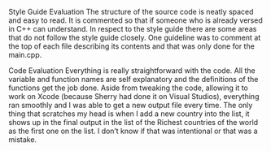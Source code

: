 Style Guide Evaluation
The structure of the source code is neatly spaced and easy to read.  It is commented so that if someone who is already versed in C++ can understand.  In respect to the style guide there are some areas that do not follow the style guide closely.  One guideline was to comment at the top of each file describing its contents and that was only done for the main.cpp.

Code Evaluation
Everything is really straightforward with the code.  All the variable and function names are self explanatory and the definitions of the functions get the job done.  Aside from tweaking the code, allowing it to work on Xcode (because Sherry had done it on Visual Studios), everything ran smoothly and I was able to get a new output file every time.  The only thing that scratches my head is when I add a new country into the list, it shows up in the final output in the list of the Richest countries of the world as the first one on the list.  I don’t know if that was intentional or that was a mistake.
